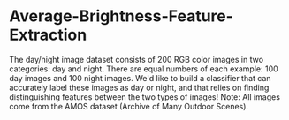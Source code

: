 # Average-Brightness-Feature-Extraction
The day/night image dataset consists of 200 RGB color images in two categories: day and night. There are equal numbers of each example: 100 day images and 100 night images.  We'd like to build a classifier that can accurately label these images as day or night, and that relies on finding distinguishing features between the two types of images!  Note: All images come from the AMOS dataset (Archive of Many Outdoor Scenes).
